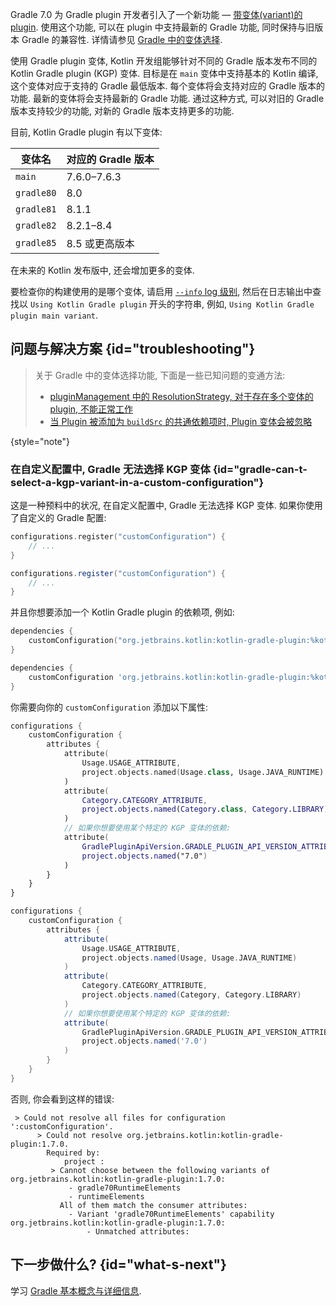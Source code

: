 [//]: # (title: 对 Gradle plugin 变体的支持)

Gradle 7.0 为 Gradle plugin 开发者引入了一个新功能
— [带变体(variant)的 plugin](https://docs.gradle.org/7.0/userguide/implementing_gradle_plugins.html#plugin-with-variants).
使用这个功能, 可以在 plugin 中支持最新的 Gradle 功能, 同时保持与旧版本 Gradle 的兼容性.
详情请参见 [Gradle 中的变体选择](https://docs.gradle.org/current/userguide/variant_model.html).

使用 Gradle plugin 变体, Kotlin 开发组能够针对不同的 Gradle 版本发布不同的 Kotlin Gradle plugin (KGP) 变体.
目标是在 `main` 变体中支持基本的 Kotlin 编译, 这个变体对应于支持的 Gradle 最低版本.
每个变体将会支持对应的 Gradle 版本的功能. 最新的变体将会支持最新的 Gradle 功能.
通过这种方式, 可以对旧的 Gradle 版本支持较少的功能, 对新的 Gradle 版本支持更多的功能.

目前, Kotlin Gradle plugin 有以下变体:

| 变体名        | 对应的 Gradle 版本 |
|------------|---------------|
| `main`     | 7.6.0–7.6.3   |
| `gradle80` | 8.0           |
| `gradle81` | 8.1.1         |
| `gradle82` | 8.2.1–8.4     |
| `gradle85` | 8.5 或更高版本     |

在未来的 Kotlin 发布版中, 还会增加更多的变体.

要检查你的构建使用的是哪个变体, 请启用
[`--info` log 级别](https://docs.gradle.org/current/userguide/logging.html#sec:choosing_a_log_level),
然后在日志输出中查找以 `Using Kotlin Gradle plugin` 开头的字符串, 例如, `Using Kotlin Gradle plugin main variant`.

## 问题与解决方案 {id="troubleshooting"}

> 关于 Gradle 中的变体选择功能, 下面是一些已知问题的变通方法:
> * [pluginManagement 中的 ResolutionStrategy, 对于存在多个变体的 plugin, 不能正常工作 ](https://github.com/gradle/gradle/issues/20545)
> * [当 Plugin 被添加为 `buildSrc` 的共通依赖项时, Plugin 变体会被忽略](https://github.com/gradle/gradle/issues/20847)
>
{style="note"}

### 在自定义配置中, Gradle 无法选择 KGP 变体 {id="gradle-can-t-select-a-kgp-variant-in-a-custom-configuration"}

这是一种预料中的状况, 在自定义配置中, Gradle 无法选择 KGP 变体.
如果你使用了自定义的 Gradle 配置:

<tabs group="build-script">
<tab title="Kotlin" group-key="kotlin">

```kotlin
configurations.register("customConfiguration") {
    // ...
}
```

</tab>
<tab title="Groovy" group-key="groovy">

```groovy
configurations.register("customConfiguration") {
    // ...
}
```

</tab>
</tabs>

并且你想要添加一个 Kotlin Gradle plugin 的依赖项, 例如:

<tabs group="build-script">
<tab title="Kotlin" group-key="kotlin">

```kotlin
dependencies {
    customConfiguration("org.jetbrains.kotlin:kotlin-gradle-plugin:%kotlinVersion%")
}
```

</tab>
<tab title="Groovy" group-key="groovy">

```groovy
dependencies {
    customConfiguration 'org.jetbrains.kotlin:kotlin-gradle-plugin:%kotlinVersion%'
}
```

</tab>
</tabs>

你需要向你的 `customConfiguration` 添加以下属性:

<tabs group="build-script">
<tab title="Kotlin" group-key="kotlin">

```kotlin
configurations {
    customConfiguration {
        attributes {
            attribute(
                Usage.USAGE_ATTRIBUTE,
                project.objects.named(Usage.class, Usage.JAVA_RUNTIME)
            )
            attribute(
                Category.CATEGORY_ATTRIBUTE,
                project.objects.named(Category.class, Category.LIBRARY)
            )
            // 如果你想要使用某个特定的 KGP 变体的依赖:
            attribute(
                GradlePluginApiVersion.GRADLE_PLUGIN_API_VERSION_ATTRIBUTE,
                project.objects.named("7.0")
            )
        }
    }
}
```

</tab>
<tab title="Groovy" group-key="groovy">

```groovy
configurations {
    customConfiguration {
        attributes {
            attribute(
                Usage.USAGE_ATTRIBUTE,
                project.objects.named(Usage, Usage.JAVA_RUNTIME)
            )
            attribute(
                Category.CATEGORY_ATTRIBUTE,
                project.objects.named(Category, Category.LIBRARY)
            )
            // 如果你想要使用某个特定的 KGP 变体的依赖:
            attribute(
                GradlePluginApiVersion.GRADLE_PLUGIN_API_VERSION_ATTRIBUTE,
                project.objects.named('7.0')
            )
        }
    }
}
```

</tab>
</tabs>

否则, 你会看到这样的错误:

```none
 > Could not resolve all files for configuration ':customConfiguration'.
      > Could not resolve org.jetbrains.kotlin:kotlin-gradle-plugin:1.7.0.
        Required by:
            project :
         > Cannot choose between the following variants of org.jetbrains.kotlin:kotlin-gradle-plugin:1.7.0:
             - gradle70RuntimeElements
             - runtimeElements
           All of them match the consumer attributes:
             - Variant 'gradle70RuntimeElements' capability org.jetbrains.kotlin:kotlin-gradle-plugin:1.7.0:
                 - Unmatched attributes:
```

## 下一步做什么? {id="what-s-next"}

学习 [Gradle 基本概念与详细信息](https://docs.gradle.org/current/userguide/userguide.html).
